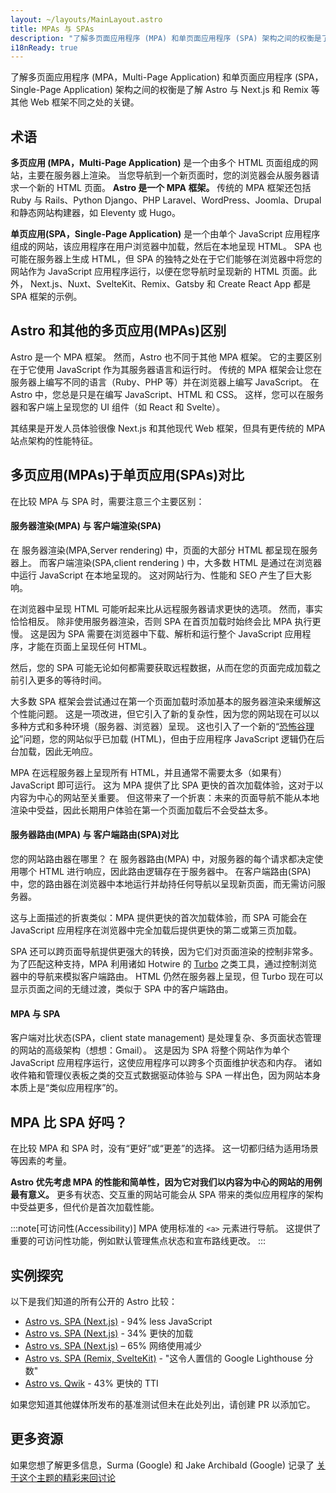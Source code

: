 ```yaml
---
layout: ~/layouts/MainLayout.astro
title: MPAs 与 SPAs
description: "了解多页面应用程序 (MPA) 和单页面应用程序 (SPA) 架构之间的权衡是了解 Astro 与其他 Web 框架的不同之处的关键。"
i18nReady: true
---
```


了解多页面应用程序 (MPA，Multi-Page Application) 和单页面应用程序 (SPA，Single-Page Application) 架构之间的权衡是了解 Astro 与 Next.js 和 Remix 等其他 Web 框架不同之处的关键。

## 术语

**多页应用 (MPA，Multi-Page Application)** 是一个由多个 HTML 页面组成的网站，主要在服务器上渲染。 当您导航到一个新页面时，您的浏览器会从服务器请求一个新的 HTML 页面。 **Astro 是一个 MPA 框架。** 传统的 MPA 框架还包括 Ruby 与 Rails、Python Django、PHP Laravel、WordPress、Joomla、Drupal 和静态网站构建器，如 Eleventy 或 Hugo。

**单页应用(SPA，Single-Page Application)** 是一个由单个 JavaScript 应用程序组成的网站，该应用程序在用户浏览器中加载，然后在本地呈现 HTML。 SPA 也可能在服务器上生成 HTML，但 SPA 的独特之处在于它们能够在浏览器中将您的网站作为 JavaScript 应用程序运行，以便在您导航时呈现新的 HTML 页面。此外， Next.js、Nuxt、SvelteKit、Remix、Gatsby 和 Create React App 都是 SPA 框架的示例。

## Astro 和其他的多页应用(MPAs)区别 

Astro 是一个 MPA 框架。 然而，Astro 也不同于其他 MPA 框架。 它的主要区别在于它使用 JavaScript 作为其服务器语言和运行时。 传统的 MPA 框架会让您在服务器上编写不同的语言（Ruby、PHP 等）并在浏览器上编写 JavaScript。 在 Astro 中，您总是只是在编写 JavaScript、HTML 和 CSS。 这样，您可以在服务器和客户端上呈现您的 UI 组件（如 React 和 Svelte）。

其结果是开发人员体验很像 Next.js 和其他现代 Web 框架，但具有更传统的 MPA 站点架构的性能特征。

## 多页应用(MPAs)于单页应用(SPAs)对比 

在比较 MPA 与 SPA 时，需要注意三个主要区别：

####  服务器渲染(MPA) 与 客户端渲染(SPA)

在 服务器渲染(MPA,Server rendering) 中，页面的大部分 HTML 都呈现在服务器上。 而客户端渲染(SPA,client rendering ) 中，大多数 HTML 是通过在浏览器中运行 JavaScript 在本地呈现的。 这对网站行为、性能和 SEO 产生了巨大影响。

在浏览器中呈现 HTML 可能听起来比从远程服务器请求更快的选项。 然而，事实恰恰相反。 除非使用服务器渲染，否则 SPA 在首页加载时始终会比 MPA 执行更慢。 这是因为 SPA 需要在浏览器中下载、解析和运行整个 JavaScript 应用程序，才能在页面上呈现任何 HTML。 

然后，您的 SPA 可能无论如何都需要获取远程数据，从而在您的页面完成加载之前引入更多的等待时间。

大多数 SPA 框架会尝试通过在第一个页面加载时添加基本的服务器渲染来缓解这个性能问题。 这是一项改进，但它引入了新的复杂性，因为您的网站现在可以以多种方式和多种环境（服务器、浏览器）呈现。 这也引入了一个新的“[恐怖谷理论](https://zh.wikipedia.org/zh-tw/%E6%81%90%E6%80%96%E8%B0%B7%E7%90%86%E8%AE%BA)”问题，您的网站似乎已加载 (HTML)，但由于应用程序 JavaScript 逻辑仍在后台加载，因此无响应。

MPA 在远程服务器上呈现所有 HTML，并且通常不需要太多（如果有）JavaScript 即可运行。 这为 MPA 提供了比 SPA 更快的首次加载体验，这对于以内容为中心的网站至关重要。 但这带来了一个折衷：未来的页面导航不能从本地渲染中受益，因此长期用户体验在第一个页面加载后不会受益太多。

#### 服务器路由(MPA) 与 客户端路由(SPA)对比

您的网站路由器在哪里？ 在 服务器路由(MPA) 中，对服务器的每个请求都决定使用哪个 HTML 进行响应，因此路由逻辑存在于服务器中。 在客户端路由(SPA) 中，您的路由器在浏览器中本地运行并劫持任何导航以呈现新页面，而无需访问服务器。

这与上面描述的折衷类似：MPA 提供更快的首次加载体验，而 SPA 可能会在 JavaScript 应用程序在浏览器中完全加载后提供更快的第二或第三页加载。

SPA 还可以跨页面导航提供更强大的转换，因为它们对页面渲染的控制非常多。 为了匹配这种支持，MPA 利用诸如 Hotwire 的 [Turbo](https://turbo.hotwired.dev/) 之类工具，通过控制浏览器中的导航来模拟客户端路由。 HTML 仍然在服务器上呈现，但 Turbo 现在可以显示页面之间的无缝过渡，类似于 SPA 中的客户端路由。

#### MPA 与 SPA

客户端对比状态(SPA，client state management) 是处理复杂、多页面状态管理的网站的高级架构（想想：Gmail）。 这是因为 SPA 将整个网站作为单个 JavaScript 应用程序运行，这使应用程序可以跨多个页面维护状态和内存。 诸如收件箱和管理仪表板之类的交互式数据驱动体验与 SPA 一样出色，因为网站本身本质上是“类似应用程序”的。


## MPA 比 SPA 好吗？

在比较 MPA 和 SPA 时，没有“更好”或“更差”的选择。 这一切都归结为适用场景等因素的考量。

**Astro 优先考虑 MPA 的性能和简单性，因为它对我们以内容为中心的网站的用例最有意义。** 更多有状态、交互重的网站可能会从 SPA 带来的类似应用程序的架构中受益更多，但代价是首次加载性能。

:::note[可访问性(Accessibility)]
MPA 使用标准的 `<a>` 元素进行导航。 这提供了重要的可访问性功能，例如默认管理焦点状态和宣布路线更改。
:::

## 实例探究

以下是我们知道的所有公开的 Astro 比较：

- [Astro vs. SPA (Next.js)](https://twitter.com/t3dotgg/status/1437195415439360003) - 94% less JavaScript
- [Astro vs. SPA (Next.js)](https://twitter.com/jlengstorf/status/1442707241627385860?lang=en) - 34% 更快的加载
- [Astro vs. SPA (Next.js)](https://vanntile.com/blog/next-to-astro) – 65% 网络使用减少
- [Astro vs. SPA (Remix, SvelteKit)](https://www.youtube.com/watch?v=2ZEMb_H-LYE&t=8163s) - "这令人置信的 Google Lighthouse 分数"
- [Astro vs. Qwik](https://www.youtube.com/watch?v=2ZEMb_H-LYE&t=8504s) - 43% 更快的 TTI

如果您知道其他媒体所发布的基准测试但未在此处列出，请创建 PR 以添加它。

## 更多资源

如果您想了解更多信息，Surma (Google) 和 Jake Archibald (Google) 记录了 [关于这个主题的精彩来回讨论](https://www.youtube.com/watch?v=ivLhf3hq7eM)
